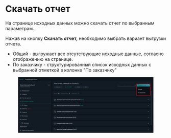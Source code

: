 # Скачать отчет

На странице исходных данных можно скачать отчет по выбранным параметрам.

Нажав на кнопку **Скачать отчет,** необходимо выбрать вариант выгрузки отчета.

* Общий - выгружает все отсутствующие исходные данные, согласно отображению на странице.&#x20;
* По заказчику - структурированный список исходных данных с выбранной отметкой в колонке "По заказчику"

<figure><img src="../../.gitbook/assets/image (317).png" alt=""><figcaption></figcaption></figure>
